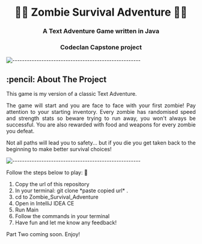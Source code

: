 <h1 align="center">🧟‍♀️ Zombie Survival Adventure 🧟‍♂️</h1>
<h3 align="center">A Text Adventure Game written in Java </h3>
<h3 align="center">Codeclan Capstone project </h3>

![-----------------------------------------------------](https://raw.githubusercontent.com/andreasbm/readme/master/assets/lines/rainbow.png)

<h2 id="about-the-project"> :pencil: About The Project</h2>

<p align="justify"> This game is my version of a classic Text Adventure.</p>

<p align="justify"> The game will start and you are face to face with your first zombie! Pay attention to your starting inventory. Every zombie has randomised speed and strength stats so beware trying to run away, you won't always be successful. You are also rewarded with food and weapons for every zombie you defeat. 
</p>

<p align="justify"> Not all paths will lead you to safety... but if you die you get taken back to the beginning to make better survival choices!</p>

![-----------------------------------------------------](https://raw.githubusercontent.com/andreasbm/readme/master/assets/lines/rainbow.png)

<p> Follow the steps below to play: 👀 </p>

<ol>
  <li>Copy the url of this repository</li>
  <li>In your terminal: git clone *paste copied url* . </li>
  <li>cd to Zombie_Survival_Adventure</li>
  <li>Open in IntelliJ IDEA CE</li>
  <li>Run Main</li>
  <li>Follow the commands in your terminal</li>
  <li>Have fun and let me know any feedback!</li>
</ol>

Part Two coming soon. Enjoy!
